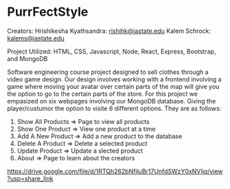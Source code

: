 # PurrFectStyle
Creators: 
Hrishikesha Kyathsandra: rishihk@iastate.edu
Kalem Schrock: kalems@iastate.edu

Project Utilized: HTML, CSS, Javascript, Node, React, Express, Bootstrap, and MongoDB

Software engineering course project designed to sell clothes through a video game design. Our design involves working with a frontend involving a game where moving your avatar over certain parts of the map will give you the option to go to the certain parts of the store. For this project we empasized on six webpages involving our MongoDB database. Giving the player/custumor the option to visite 6 different options. They are as follows:

1) Show All Products => Page to view all products
2) Show One Product => View one product at a time
3) Add A New Product => Add a new product to the database
4) Delete A Product => Delete a selected product
5) Update Product => Update a slected product
6) About => Page to learn about the creators




https://drive.google.com/file/d/1RTQh262bNfjluBr17UnfdSWzY0xNVIjq/view?usp=share_link

